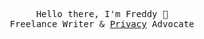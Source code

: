 <p align='center'>
<samp>
  Hello there, I'm Freddy 👋<br>
  Freelance Writer & <a href="https://privacyguides.org/">Privacy</a> Advocate <br>
</samp>
</p>

